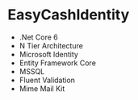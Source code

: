 # EasyCashIdentity

* .Net Core 6
* N Tier Architecture
* Microsoft Identity
* Entity Framework Core
* MSSQL
* Fluent Validation
* Mime Mail Kit

